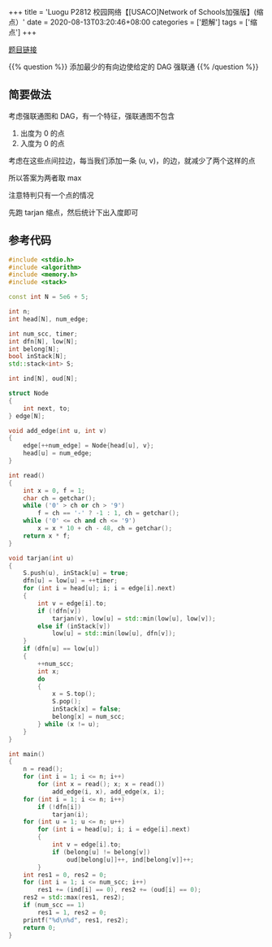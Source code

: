 +++
title = 'Luogu P2812 校园网络【[USACO]Network of Schools加强版】(缩点）'
date = 2020-08-13T03:20:46+08:00
categories = ['题解']
tags = ['缩点']
+++

[题目链接](https://www.luogu.com.cn/problem/P2812)

{{% question %}}
添加最少的有向边使给定的 DAG 强联通
{{% /question %}}

<!--more-->

## 简要做法

考虑强联通图和 DAG，有一个特征，强联通图不包含

1. 出度为 0 的点
2. 入度为 0 的点

考虑在这些点间拉边，每当我们添加一条 (u, v)，的边，就减少了两个这样的点

所以答案为两者取 max

注意特判只有一个点的情况

先跑 tarjan 缩点，然后统计下出入度即可

## 参考代码

```cpp
#include <stdio.h>
#include <algorithm>
#include <memory.h>
#include <stack>

const int N = 5e6 + 5;

int n;
int head[N], num_edge;

int num_scc, timer;
int dfn[N], low[N];
int belong[N];
bool inStack[N];
std::stack<int> S;

int ind[N], oud[N];

struct Node
{
    int next, to;
} edge[N];

void add_edge(int u, int v)
{
    edge[++num_edge] = Node{head[u], v};
    head[u] = num_edge;
}

int read()
{
    int x = 0, f = 1;
    char ch = getchar();
    while ('0' > ch or ch > '9')
        f = ch == '-' ? -1 : 1, ch = getchar();
    while ('0' <= ch and ch <= '9')
        x = x * 10 + ch - 48, ch = getchar();
    return x * f;
}

void tarjan(int u)
{
    S.push(u), inStack[u] = true;
    dfn[u] = low[u] = ++timer;
    for (int i = head[u]; i; i = edge[i].next)
    {
        int v = edge[i].to;
        if (!dfn[v])
            tarjan(v), low[u] = std::min(low[u], low[v]);
        else if (inStack[v])
            low[u] = std::min(low[u], dfn[v]);
    }
    if (dfn[u] == low[u])
    {
        ++num_scc;
        int x;
        do
        {
            x = S.top();
            S.pop();
            inStack[x] = false;
            belong[x] = num_scc;
        } while (x != u);
    }
}

int main()
{
    n = read();
    for (int i = 1; i <= n; i++)
        for (int x = read(); x; x = read())
            add_edge(i, x), add_edge(x, i);
    for (int i = 1; i <= n; i++)
        if (!dfn[i])
            tarjan(i);
    for (int u = 1; u <= n; u++)
        for (int i = head[u]; i; i = edge[i].next)
        {
            int v = edge[i].to;
            if (belong[u] != belong[v])
                oud[belong[u]]++, ind[belong[v]]++;
        }
    int res1 = 0, res2 = 0;
    for (int i = 1; i <= num_scc; i++)
        res1 += (ind[i] == 0), res2 += (oud[i] == 0);
    res2 = std::max(res1, res2);
    if (num_scc == 1)
        res1 = 1, res2 = 0;
    printf("%d\n%d", res1, res2);
    return 0;
}
```
